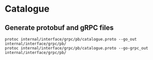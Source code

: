 # Catalogue

## Generate protobuf and gRPC files

```shell
protoc internal/interface/grpc/pb/catalogue.proto --go_out internal/interface/grpc/pb/
protoc internal/interface/grpc/pb/catalogue.proto --go-grpc_out internal/interface/grpc/pb/
```
